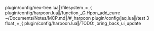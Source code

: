 plugin/config/neo-tree.lua‖/filesystemˍ=ˍ{
plugin/config/harpoon.lua‖/functionˍ_G.Hpon_add_curre
~/Documents/Notes/MCP.md‖/#ˍharpoon
plugin/config/jaq.lua‖/test 3 floatˍ=ˍ{
plugin/config/harpoon.lua‖/TODO:ˍbringˍbackˍuiˍupdate
